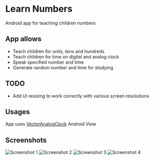 # Learn Numbers
Android app for teaching children numbers  
  
## App allows  
* Teach children for units, tens and hundreds  
* Teach children for time on digital and analog clock  
* Speak specified number and time  
* Generate random number and time for studying  
  
## TODO  
* Add UI resizing to work correctly with various screen resolutions  

## Usages  
App uses [VectorAnalogClock](https://github.com/TurkiTAK/vector-analog-clock) Android View  
  
## Screenshots

![Screenshot 1](https://github.com/lxxxxl/LearnNumbers/blob/master/screenshots/4.jpg?raw=true)
![Screenshot 2](https://github.com/lxxxxl/LearnNumbers/blob/master/screenshots/5.jpg?raw=true)
![Screenshot 3](https://github.com/lxxxxl/LearnNumbers/blob/master/screenshots/6.jpg?raw=true)
![Screenshot 4](https://github.com/lxxxxl/LearnNumbers/blob/master/screenshots/7.jpg?raw=true)


